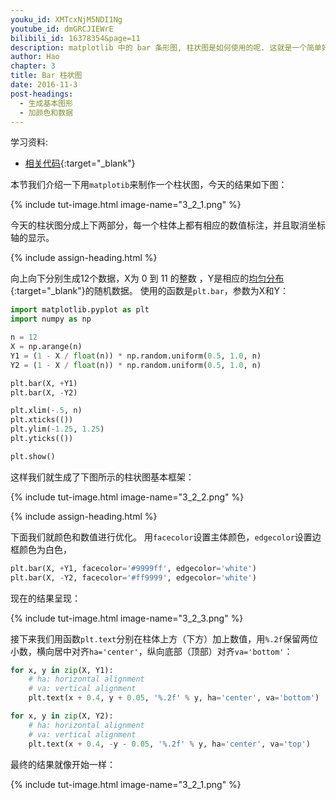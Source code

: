 ```yaml
---
youku_id: XMTcxNjM5NDI1Ng
youtube_id: dmGRCJIEWrE
bilibili_id: 16378354&page=11
description: matplotlib 中的 bar 条形图, 柱状图是如何使用的呢. 这就是一个简单好玩的例子.
author: Hao
chapter: 3
title: Bar 柱状图 
date: 2016-11-3
post-headings:
  - 生成基本图形
  - 加颜色和数据
---
```


学习资料:
  * [相关代码](https://github.com/MorvanZhou/tutorials/blob/master/matplotlibTUT/plt11_bar.py){:target="_blank"}

本节我们介绍一下用`matplotib`来制作一个柱状图，今天的结果如下图：

{% include tut-image.html image-name="3_2_1.png" %}

今天的柱状图分成上下两部分，每一个柱体上都有相应的数值标注，并且取消坐标轴的显示。

{% include assign-heading.html %}

向上向下分别生成12个数据，X为 0 到 11 的整数 ，Y是相应的[均匀分布](https://en.wikipedia.org/wiki/Uniform_distribution){:target="_blank"}的随机数据。
使用的函数是`plt.bar`，参数为X和Y：

```python
import matplotlib.pyplot as plt
import numpy as np

n = 12
X = np.arange(n)
Y1 = (1 - X / float(n)) * np.random.uniform(0.5, 1.0, n)
Y2 = (1 - X / float(n)) * np.random.uniform(0.5, 1.0, n)

plt.bar(X, +Y1)
plt.bar(X, -Y2)

plt.xlim(-.5, n)
plt.xticks(())
plt.ylim(-1.25, 1.25)
plt.yticks(())

plt.show()
```


这样我们就生成了下图所示的柱状图基本框架：

{% include tut-image.html image-name="3_2_2.png" %}

{% include assign-heading.html %}

下面我们就颜色和数值进行优化。
用`facecolor`设置主体颜色，`edgecolor`设置边框颜色为白色，

```python
plt.bar(X, +Y1, facecolor='#9999ff', edgecolor='white')
plt.bar(X, -Y2, facecolor='#ff9999', edgecolor='white')
```

现在的结果呈现：

{% include tut-image.html image-name="3_2_3.png" %}

接下来我们用函数`plt.text`分别在柱体上方（下方）加上数值，用`%.2f`保留两位小数，横向居中对齐`ha='center'`，纵向底部（顶部）对齐`va='bottom'`：

```python
for x, y in zip(X, Y1):
    # ha: horizontal alignment
    # va: vertical alignment
    plt.text(x + 0.4, y + 0.05, '%.2f' % y, ha='center', va='bottom')

for x, y in zip(X, Y2):
    # ha: horizontal alignment
    # va: vertical alignment
    plt.text(x + 0.4, -y - 0.05, '%.2f' % y, ha='center', va='top')
```

最终的结果就像开始一样：

{% include tut-image.html image-name="3_2_1.png" %}


